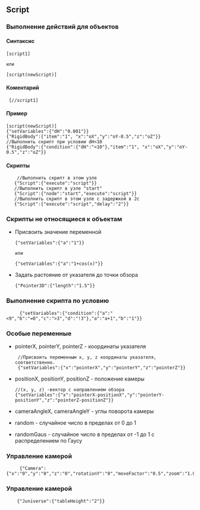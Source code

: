 ## Script

### Выполнение действий для объектов

#### Cинтаксис

    [script1]
    
    или
    
    [script(newScript)]
    
    
    
#### Коментарий

     [//script1]
   
#### Пример

    [script(newScript)]
    {"setVariables":{"dH":"0.001"}}
    {"RigidBody":{"item":"1", "x":"oX","y":"oY-0.5","z":"oZ"}}
    //Выполнить скрипт при условии dH<10
    {"RigidBody":{"condition":{"dH":"<10"},"item":"1", "x":"oX","y":"oY-0.5","z":"oZ"}}
    
#### Скрипты
        //Выполнить скрипт в этом узле
       {"Script":{"execute":"script"}}
       //Выполнить скрипт в узле "start"
       {"Script":{"node":"start","execute":"script"}}
       //Выполнить скрипт в этом узле с задержкой в 2с
       {"Script":{"execute":"script","delay":"2"}}
    

### Скрипты не относящиеся к объектам

* Присвоить значение переменной

      {"setVariables":{"a":"1"}}
      
      или
      
      {"setVariables":{"a":"1+cos(x)"}}

* Задать растояние от указателя до точки обзора
  
      {"Pointer3D":{"length":"1.5"}}
      
 ### Выполнение скрипта по условию    
 
         {"setVariables":{"condition":{"a":"<9","b":"=0","c":">3","d":"!3"},"a":"a+1","b":"1"}}
 
  ### Особые переменные
  
  * pointerX, pointerY, pointerZ - координаты указателя
   
         //Присвоить переменным x, y, z координаты указателя, соответственно. 
         {"setVariables":{"x":"pointerX","y":"pointerY","z":"pointerZ"}}  
       
 * positionX, positionY, positionZ - положение камеры
 
       //(x, y, z) -вектор с направлением обзора 
       {"setVariables":{"x":"pointerX-positionX","y":"pointerY-positionY","z":"pointerZ-positionZ"}}  
    
  * cameraAngleX, cameraAngleY - углы поворота камеры
  
  
  * random - случайное число в пределах от 0 до 1
  
  * randomGaus - случайное число в пределах от -1 до 1 с распределением по Гаусу
  
  ### Управление камерой
  
         {"Camera":{"x":"0","y":"0","z":"0","rotationY":"0","moveFactor":"0.5","zoom":"1.0"}}
         
### Управление камерой
        {"Juniverse":{"tableHeight":"2"}}
        
         
      
